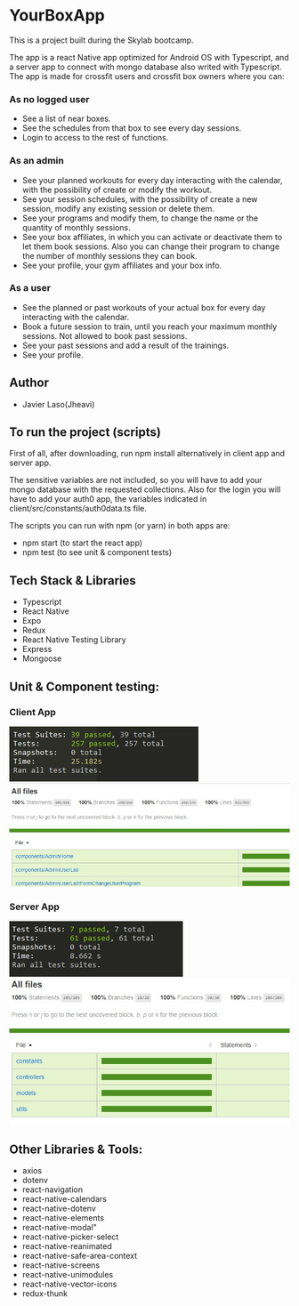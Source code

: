 # YourBoxApp

This is a project built during the Skylab bootcamp.

The app is a react Native app optimized for Android OS with Typescript, and a server app to connect with mongo database also writed with Typescript.
The app is made for crossfit users and crossfit box owners where you can:

### As no logged user

- See a list of near boxes.
- See the schedules from that box to see every day sessions.
- Login to access to the rest of functions.


### As an admin 

- See your planned workouts for every day interacting with the calendar, with the possibility of create or modify the workout.
- See your session schedules, with the possibility of create a new session, modify any existing session or delete them.
- See your programs and modify them, to change the name or the quantity of monthly sessions.
- See your box affiliates, in which you can activate or deactivate them to let them book sessions. Also you can change their program to change the number of monthly sessions they can book.
- See your profile, your gym affiliates and your box info.

### As a user

- See the planned or past workouts of your actual box for every day interacting with the calendar.
- Book a future session to train, until you reach your maximum monthly sessions. Not allowed to book past sessions.
- See your past sessions and add a result of the trainings.
- See your profile.

## Author

- Javier Laso(Jheavi)

## To run the project (scripts)

First of all, after downloading, run npm install alternatively in client app and server app.

The sensitive variables are not included, so you will have to add your mongo database with the requested collections. Also for the login you will have to add your auth0 app, the variables indicated in client/src/constants/auth0data.ts file.

The scripts you can run with npm (or yarn) in both apps are:

- npm start (to start the react app)
- npm test (to see unit & component tests)

## Tech Stack & Libraries

- Typescript
- React Native
- Expo
- Redux
- React Native Testing Library
- Express
- Mongoose

## Unit & Component testing:

### Client App
![tests](/images/testsClient.jpg)
![test coverage](/images/coverageClient.jpg)

### Server App
![tests](/images/testsServer.jpg)
![test coverage](/images/coverageServer.jpg)

## Other Libraries & Tools:

- axios
- dotenv
- react-navigation
- react-native-calendars
- react-native-dotenv
- react-native-elements
- react-native-modal"
- react-native-picker-select
- react-native-reanimated
- react-native-safe-area-context
- react-native-screens
- react-native-unimodules
- react-native-vector-icons
- redux-thunk
